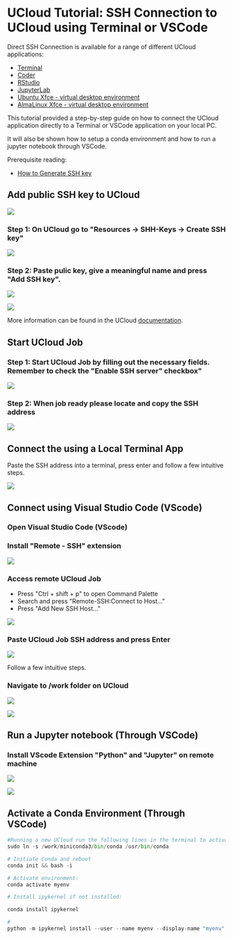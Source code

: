 # UCloud Tutorial: SSH Connection to UCloud using Terminal or VSCode

Direct SSH Connection is available for a range of different UCloud applications: 

- [Terminal](https://cloud.sdu.dk/app/jobs/create?app=terminal-ubuntu)
- [Coder](https://cloud.sdu.dk/app/jobs/create?app=coder)
- [RStudio](https://cloud.sdu.dk/app/jobs/create?app=rstudio)
- [JupyterLab](https://cloud.sdu.dk/app/jobs/create?app=jupyter-all-spark)
- [Ubuntu Xfce - virtual desktop environment](https://cloud.sdu.dk/app/jobs/create?app=ubuntu-xfce)
- [AlmaLinux Xfce - virtual desktop environment](https://cloud.sdu.dk/app/jobs/create?app=almalinux-xfce)


This tutorial provided a step-by-step guide on how to connect the UCloud application directly to a Terminal or VSCode application on your local PC. 

It will also be shown how to setup a conda environment and how to run a jupyter notebook through VSCode.

Prerequisite reading:

- [How to Generate SSH key](/Tutorials/SHH/shh_create/)


## Add public SSH key to UCloud

![](/Tutorials/SSH/image1.PNG)

### Step 1: On UCloud go to "Resources -> SHH-Keys -> Create SSH key" 

![](/Tutorials/SSH/image2.PNG)

### Step 2: Paste pulic key, give a meaningful name and press "Add SSH key". 

![](/Tutorials/SSH/image3.PNG)


![](/Tutorials/SSH/image4.PNG)


More information can be found in the UCloud [documentation](https://docs.cloud.sdu.dk/Apps/general_settings.html#configure-ssh-access).


## Start UCloud Job

### Step 1: Start UCloud Job by filling out the necessary fields. **Remember to check the "Enable SSH server" checkbox"**

![](/Tutorials/SSH/image5.PNG)

### Step 2: When job ready please locate and copy the SSH address 

![](/Tutorials/SSH/image6.PNG)

## Connect the using a Local Terminal App

Paste the SSH address into a terminal, press enter and follow a few intuitive steps.

![](/Tutorials/SSH/image14.PNG)

##  Connect using Visual Studio Code (VScode)

### Open Visual Studio Code (VScode)

### Install "Remote - SSH" extension

![](/Tutorials/SSH/image7.PNG)

### Access remote UCloud Job

- Press "Ctrl + shift + p" to open Command Palette
- Search and press "Remote-SSH:Connect to Host..."
- Press "Add New SSH Host..."

![](/Tutorials/SSH/image8.PNG)

### Paste UCloud Job SSH address and press Enter
![](/Tutorials/SSH/iImage9.PNG)

Follow a few intuitive steps.


### Navigate to /work folder on UCloud

![](/Tutorials/SSH/image10.PNG)


![](/Tutorials/SSH/image11.PNG)



## Run a Jupyter notebook (Through VSCode)

### Install VScode Extension "Python" and "Jupyter" on remote machine

![](/Tutorials/SSH/image12.PNG)


![](/Tutorials/SSH/image13.PNG)


## Activate a Conda Environment (Through VSCode)


```python
#Running a new UCloud run the following lines in the terminal to activate Conda:
sudo ln -s /work/miniconda3/bin/conda /usr/bin/conda

# Initiate Conda and reboot 
conda init && bash -i

# Activate environment:
conda activate myenv

# Install ipykernel if not installed:

conda install ipykernel

# 
python -m ipykernel install --user --name myenv --display-name "myenv"
```
